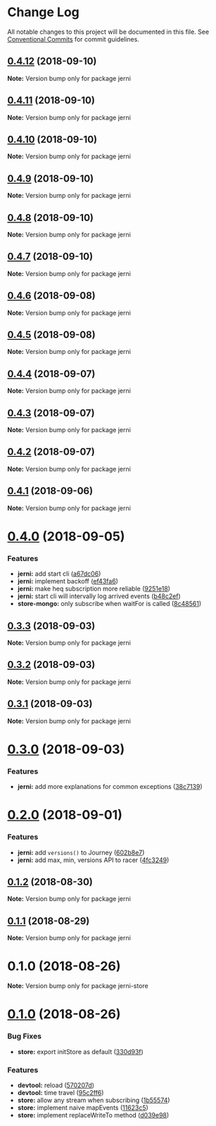 # Change Log

All notable changes to this project will be documented in this file.
See [Conventional Commits](https://conventionalcommits.org) for commit guidelines.

<a name="0.4.12"></a>
## [0.4.12](https://github.com/tungv/jerni/compare/jerni@0.4.11...jerni@0.4.12) (2018-09-10)




**Note:** Version bump only for package jerni

<a name="0.4.11"></a>
## [0.4.11](https://github.com/tungv/jerni/compare/jerni@0.4.10...jerni@0.4.11) (2018-09-10)




**Note:** Version bump only for package jerni

<a name="0.4.10"></a>
## [0.4.10](https://github.com/tungv/jerni/compare/jerni@0.4.9...jerni@0.4.10) (2018-09-10)




**Note:** Version bump only for package jerni

<a name="0.4.9"></a>
## [0.4.9](https://github.com/tungv/jerni/compare/jerni@0.4.8...jerni@0.4.9) (2018-09-10)




**Note:** Version bump only for package jerni

<a name="0.4.8"></a>
## [0.4.8](https://github.com/tungv/jerni/compare/jerni@0.4.7...jerni@0.4.8) (2018-09-10)




**Note:** Version bump only for package jerni

<a name="0.4.7"></a>
## [0.4.7](https://github.com/tungv/jerni/compare/jerni@0.4.6...jerni@0.4.7) (2018-09-10)




**Note:** Version bump only for package jerni

<a name="0.4.6"></a>
## [0.4.6](https://github.com/tungv/jerni/compare/jerni@0.4.5...jerni@0.4.6) (2018-09-08)




**Note:** Version bump only for package jerni

<a name="0.4.5"></a>
## [0.4.5](https://github.com/tungv/jerni/compare/jerni@0.4.4...jerni@0.4.5) (2018-09-08)




**Note:** Version bump only for package jerni

<a name="0.4.4"></a>
## [0.4.4](https://github.com/tungv/jerni/compare/jerni@0.4.3...jerni@0.4.4) (2018-09-07)




**Note:** Version bump only for package jerni

<a name="0.4.3"></a>
## [0.4.3](https://github.com/tungv/jerni/compare/jerni@0.4.2...jerni@0.4.3) (2018-09-07)




**Note:** Version bump only for package jerni

<a name="0.4.2"></a>
## [0.4.2](https://github.com/tungv/jerni/compare/jerni@0.4.1...jerni@0.4.2) (2018-09-07)




**Note:** Version bump only for package jerni

<a name="0.4.1"></a>
## [0.4.1](https://github.com/tungv/jerni/compare/jerni@0.4.0...jerni@0.4.1) (2018-09-06)




**Note:** Version bump only for package jerni

<a name="0.4.0"></a>
# [0.4.0](https://github.com/tungv/jerni/compare/jerni@0.3.3...jerni@0.4.0) (2018-09-05)


### Features

* **jerni:** add start cli ([a67dc06](https://github.com/tungv/jerni/commit/a67dc06))
* **jerni:** implement backoff ([ef43fa6](https://github.com/tungv/jerni/commit/ef43fa6))
* **jerni:** make heq subscription more reliable ([9251e18](https://github.com/tungv/jerni/commit/9251e18))
* **jerni:** start cli will intervally log arrived events ([b48c2ef](https://github.com/tungv/jerni/commit/b48c2ef))
* **store-mongo:** only subscribe when waitFor is called ([8c48561](https://github.com/tungv/jerni/commit/8c48561))




<a name="0.3.3"></a>
## [0.3.3](https://github.com/tungv/jerni/compare/jerni@0.3.2...jerni@0.3.3) (2018-09-03)




**Note:** Version bump only for package jerni

<a name="0.3.2"></a>
## [0.3.2](https://github.com/tungv/jerni/compare/jerni@0.3.1...jerni@0.3.2) (2018-09-03)




**Note:** Version bump only for package jerni

<a name="0.3.1"></a>
## [0.3.1](https://github.com/tungv/jerni/compare/jerni@0.3.0...jerni@0.3.1) (2018-09-03)




**Note:** Version bump only for package jerni

<a name="0.3.0"></a>
# [0.3.0](https://github.com/tungv/jerni/compare/jerni@0.2.0...jerni@0.3.0) (2018-09-03)


### Features

* **jerni:** add more explanations for common exceptions ([38c7139](https://github.com/tungv/jerni/commit/38c7139))




<a name="0.2.0"></a>
# [0.2.0](https://github.com/tungv/jerni/compare/jerni@0.1.2...jerni@0.2.0) (2018-09-01)


### Features

* **jerni:** add `versions()` to Journey ([602b8e7](https://github.com/tungv/jerni/commit/602b8e7))
* **jerni:** add max, min, versions API to racer ([4fc3249](https://github.com/tungv/jerni/commit/4fc3249))




<a name="0.1.2"></a>
## [0.1.2](https://github.com/tungv/jerni/compare/jerni@0.1.1...jerni@0.1.2) (2018-08-30)




**Note:** Version bump only for package jerni

<a name="0.1.1"></a>
## [0.1.1](https://github.com/tungv/jerni/compare/jerni@0.0.1...jerni@0.1.1) (2018-08-29)




**Note:** Version bump only for package jerni

<a name="0.1.0"></a>
# 0.1.0 (2018-08-26)




**Note:** Version bump only for package jerni-store

<a name="0.1.0"></a>
# [0.1.0](https://github.com/tungv/heq/compare/heq-store@0.0.2...heq-store@0.1.0) (2018-08-26)


### Bug Fixes

* **store:** export initStore as default ([330d93f](https://github.com/tungv/heq/commit/330d93f))


### Features

* **devtool:** reload ([570207d](https://github.com/tungv/heq/commit/570207d))
* **devtool:** time travel ([95c2ff6](https://github.com/tungv/heq/commit/95c2ff6))
* **store:** allow any stream when subscribing ([1b55574](https://github.com/tungv/heq/commit/1b55574))
* **store:** implement naive mapEvents ([11623c5](https://github.com/tungv/heq/commit/11623c5))
* **store:** implement replaceWriteTo method ([d039e98](https://github.com/tungv/heq/commit/d039e98))

